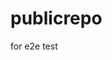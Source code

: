 # publicrepo
for e2e test









































































































































































































































































































































































































































































































































































































































































































































































































































































































































































































































































































































































































































































































































































































































































































































































































































































































